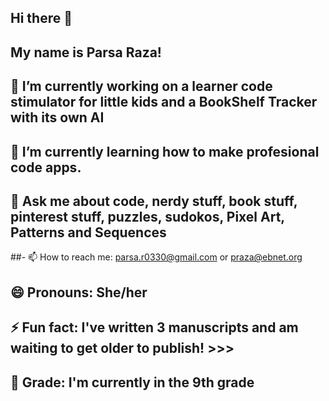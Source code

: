 ## Hi there 👋
## My name is Parsa Raza! 

## 🔭 I’m currently working on a learner code stimulator for little kids and a BookShelf Tracker with its own AI
## 🌱 I’m currently learning how to make profesional code apps. 
## 💬 Ask me about code, nerdy stuff, book stuff, pinterest stuff, puzzles, sudokos, Pixel Art, Patterns and Sequences
##- 📫 How to reach me: parsa.r0330@gmail.com or praza@ebnet.org
## 😄 Pronouns: She/her
## ⚡ Fun fact: I've written 3 manuscripts and am waiting to get older to publish! >>>
## 🎒 Grade: I'm currently in the 9th grade 

